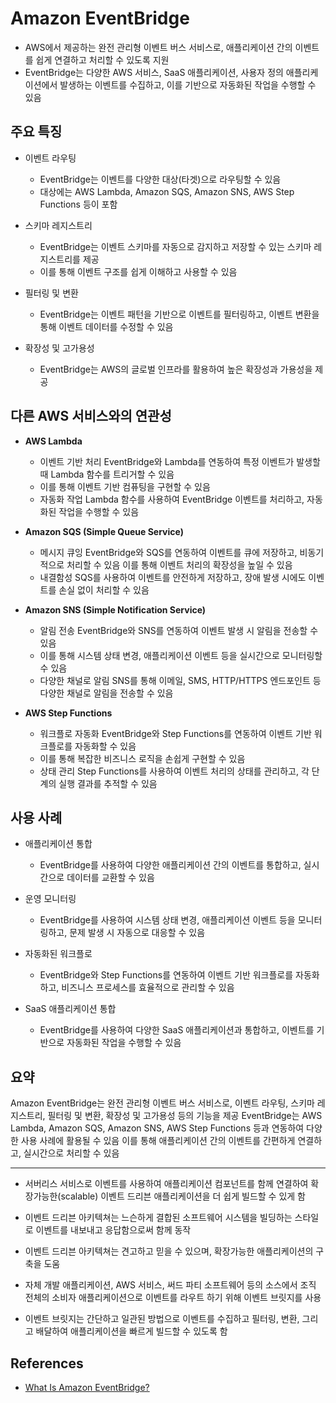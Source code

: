 # Amazon EventBridge

- AWS에서 제공하는 완전 관리형 이벤트 버스 서비스로, 애플리케이션 간의 이벤트를 쉽게 연결하고 처리할 수 있도록 지원
- EventBridge는 다양한 AWS 서비스, SaaS 애플리케이션, 사용자 정의 애플리케이션에서 발생하는 이벤트를 수집하고, 이를 기반으로 자동화된 작업을 수행할 수 있음


## 주요 특징
- 이벤트 라우팅
    - EventBridge는 이벤트를 다양한 대상(타겟)으로 라우팅할 수 있음
    - 대상에는 AWS Lambda, Amazon SQS, Amazon SNS, AWS Step Functions 등이 포함

- 스키마 레지스트리
    - EventBridge는 이벤트 스키마를 자동으로 감지하고 저장할 수 있는 스키마 레지스트리를 제공
    - 이를 통해 이벤트 구조를 쉽게 이해하고 사용할 수 있음

- 필터링 및 변환
    - EventBridge는 이벤트 패턴을 기반으로 이벤트를 필터링하고, 이벤트 변환을 통해 이벤트 데이터를 수정할 수 있음

- 확장성 및 고가용성
    - EventBridge는 AWS의 글로벌 인프라를 활용하여 높은 확장성과 가용성을 제공


## 다른 AWS 서비스와의 연관성
- **AWS Lambda**
    - 이벤트 기반 처리 EventBridge와 Lambda를 연동하여 특정 이벤트가 발생할 때 Lambda 함수를 트리거할 수 있음
    - 이를 통해 이벤트 기반 컴퓨팅을 구현할 수 있음
    - 자동화 작업 Lambda 함수를 사용하여 EventBridge 이벤트를 처리하고, 자동화된 작업을 수행할 수 있음

- **Amazon SQS (Simple Queue Service)**
    - 메시지 큐잉 EventBridge와 SQS를 연동하여 이벤트를 큐에 저장하고, 비동기적으로 처리할 수 있음
 이를 통해 이벤트 처리의 확장성을 높일 수 있음
    - 내결함성 SQS를 사용하여 이벤트를 안전하게 저장하고, 장애 발생 시에도 이벤트를 손실 없이 처리할 수 있음

- **Amazon SNS (Simple Notification Service)**
    - 알림 전송 EventBridge와 SNS를 연동하여 이벤트 발생 시 알림을 전송할 수 있음
    - 이를 통해 시스템 상태 변경, 애플리케이션 이벤트 등을 실시간으로 모니터링할 수 있음
    - 다양한 채널로 알림 SNS를 통해 이메일, SMS, HTTP/HTTPS 엔드포인트 등 다양한 채널로 알림을 전송할 수 있음

- **AWS Step Functions**
    - 워크플로 자동화 EventBridge와 Step Functions를 연동하여 이벤트 기반 워크플로를 자동화할 수 있음
    - 이를 통해 복잡한 비즈니스 로직을 손쉽게 구현할 수 있음
    - 상태 관리 Step Functions를 사용하여 이벤트 처리의 상태를 관리하고, 각 단계의 실행 결과를 추적할 수 있음


## 사용 사례
- 애플리케이션 통합
    - EventBridge를 사용하여 다양한 애플리케이션 간의 이벤트를 통합하고, 실시간으로 데이터를 교환할 수 있음

- 운영 모니터링
    - EventBridge를 사용하여 시스템 상태 변경, 애플리케이션 이벤트 등을 모니터링하고, 문제 발생 시 자동으로 대응할 수 있음

- 자동화된 워크플로
    - EventBridge와 Step Functions를 연동하여 이벤트 기반 워크플로를 자동화하고, 비즈니스 프로세스를 효율적으로 관리할 수 있음

- SaaS 애플리케이션 통합
    - EventBridge를 사용하여 다양한 SaaS 애플리케이션과 통합하고, 이벤트를 기반으로 자동화된 작업을 수행할 수 있음


## 요약
Amazon EventBridge는 완전 관리형 이벤트 버스 서비스로, 이벤트 라우팅, 스키마 레지스트리, 필터링 및 변환, 확장성 및 고가용성 등의 기능을 제공
 EventBridge는 AWS Lambda, Amazon SQS, Amazon SNS, AWS Step Functions 등과 연동하여 다양한 사용 사례에 활용될 수 있음
 이를 통해 애플리케이션 간의 이벤트를 간편하게 연결하고, 실시간으로 처리할 수 있음


--- 

- 서버리스 서비스로 이벤트를 사용하여 애플리케이션 컴포넌트를 함께 연결하여 확장가능한(scalable) 이벤트 드리븐 애플리케이션을 더 쉽게 빌드할 수 있게 함

- 이벤트 드리븐 아키텍쳐는 느슨하게 결합된 소프트웨어 시스템을 빌딩하는 스타일로 이벤트를 내보내고 응답함으로써 함께 동작

- 이벤트 드리븐 아키텍쳐는 견고하고 믿을 수 있으며, 확장가능한 애플리케이션의 구축을 도움

- 자체 개발 애플리케이션, AWS 서비스, 써드 파티 소프트웨어 등의 소스에서 조직 전체의 소비자 애플리케이션으로 이벤트를 라우트 하기 위해 이벤트 브릿지를 사용

- 이벤트 브릿지는 간단하고 일관된 방법으로 이벤트를 수집하고 필터링, 변환, 그리고 배달하여 애플리케이션을 빠르게 빌드할 수 있도록 함

## References
- [What Is Amazon EventBridge?](https//docs.aws.amazon.com/eventbridge/latest/userguide/eb-what-is.html)